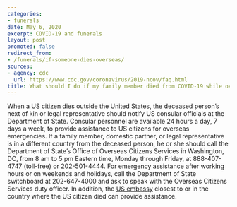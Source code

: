 ```yaml
---
categories:
- funerals
date: May 6, 2020
excerpt: COVID-19 and funerals
layout: post
promoted: false
redirect_from:
- /funerals/if-someone-dies-overseas/
sources:
- agency: cdc
  url: https://www.cdc.gov/coronavirus/2019-ncov/faq.html
title: What should I do if my family member died from COVID-19 while overseas?
---
```


When a US citizen dies outside the United States, the deceased person’s next of kin or legal representative should notify US consular officials at the Department of State. Consular personnel are available 24 hours a day, 7 days a week, to provide assistance to US citizens for overseas emergencies. If a family member, domestic partner, or legal representative is in a different country from the deceased person, he or she should call the Department of State’s Office of Overseas Citizens Services in Washington, DC, from 8 am to 5 pm Eastern time, Monday through Friday, at 888-407-4747 (toll-free) or 202-501-4444. For emergency assistance after working hours or on weekends and holidays, call the Department of State switchboard at 202-647-4000 and ask to speak with the Overseas Citizens Services duty officer. In addition, the [US embassy](https://www.usembassy.gov/) closest to or in the country where the US citizen died can provide assistance.